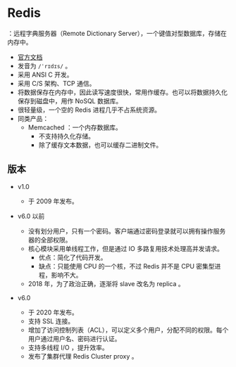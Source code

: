 # Redis

：远程字典服务器（Remote Dictionary Server），一个键值对型数据库，存储在内存中。
- [官方文档](https://redis.io/documentation)
- 发音为 `/ˈrɪdɪs/` 。
- 采用 ANSI C 开发。
- 采用 C/S 架构、TCP 通信。
- 将数据保存在内存中，因此读写速度很快，常用作缓存。也可以将数据持久化保存到磁盘中，用作 NoSQL 数据库。
- 很轻量级，一个空的 Redis 进程几乎不占系统资源。
- 同类产品：
  - Memcached ：一个内存数据库。
    - 不支持持久化存储。
    - 除了缓存文本数据，也可以缓存二进制文件。

## 版本

- v1.0
  - 于 2009 年发布。

- v6.0 以前
  - 没有划分用户，只有一个密码。客户端通过密码登录就可以拥有操作服务器的全部权限。
  - 核心模块采用单线程工作，但是通过 IO 多路复用技术处理高并发请求。
    - 优点：简化了代码开发。
    - 缺点：只能使用 CPU 的一个核，不过 Redis 并不是 CPU 密集型进程，影响不大。
  - 2018 年，为了政治正确，逐渐将 slave 改名为 replica 。

- v6.0
  - 于 2020 年发布。
  - 支持 SSL 连接。
  - 增加了访问控制列表（ACL），可以定义多个用户，分配不同的权限。每个用户通过用户名、密码进行认证。
  - 支持多线程 I/O ，提升效率。
  - 发布了集群代理 Redis Cluster proxy 。

